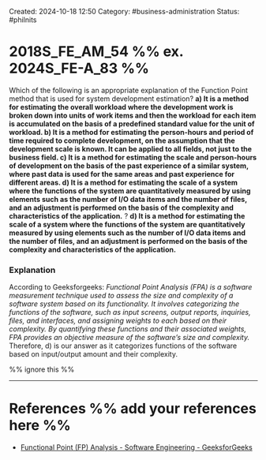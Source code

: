 Created: 2024-10-18 12:50
Category: #business-administration
Status: #philnits



# 2018S_FE_AM_54 %% ex. 2024S_FE-A_83 %%

Which of the following is an appropriate explanation of the Function Point method that is used for system development estimation?
**a) It is a method for estimating the overall workload where the development work is broken down into units of work items and then the workload for each item is accumulated on the basis of a predefined standard value for the unit of workload.
b) It is a method for estimating the person-hours and period of time required to complete development, on the assumption that the development scale is known. It can be applied to all fields, not just to the business field.
c) It is a method for estimating the scale and person-hours of development on the basis of the past experience of a similar system, where past data is used for the same areas and past experience for different areas.
d) It is a method for estimating the scale of a system where the functions of the system are quantitatively measured by using elements such as the number of I/O data items and the number of files, and an adjustment is performed on the basis of the complexity and characteristics of the application.**
?
**d) It is a method for estimating the scale of a system where the functions of the system are quantitatively measured by using elements such as the number of I/O data items and the number of files, and an adjustment is performed on the basis of the complexity and characteristics of the application.**
### Explanation
According to Geeksforgeeks:
_Functional Point Analysis (FPA) is a software measurement technique used to assess the size and complexity of a software system based on its functionality. It involves categorizing the functions of the software, such as input screens, output reports, inquiries, files, and interfaces, and assigning weights to each based on their complexity. By quantifying these functions and their associated weights, FPA provides an objective measure of the software’s size and complexity._
Therefore, d) is our answer as it categorizes functions of the software based on input/output amount and their complexity.




%% ignore this %%
<!--SR:!2025-04-15,4,270-->
---









# References %% add your references here %%
- [Functional Point (FP) Analysis - Software Engineering - GeeksforGeeks](https://www.geeksforgeeks.org/software-engineering-functional-point-fp-analysis/)